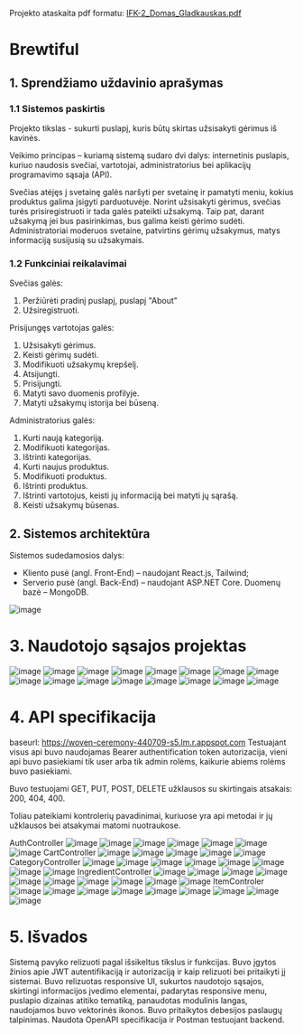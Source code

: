Projekto ataskaita pdf formatu: [IFK-2_Domas_Gladkauskas.pdf](https://github.com/user-attachments/files/18053842/IFK-2_Domas_Gladkauskas.pdf)

# Brewtiful
## 1. Sprendžiamo uždavinio aprašymas

### 1.1 Sistemos paskirtis

Projekto tikslas - sukurti puslapį, kuris būtų skirtas užsisakyti gėrimus iš kavinės.

Veikimo principas – kuriamą sistemą sudaro dvi dalys: internetinis puslapis, kuriuo
naudosis svečiai, vartotojai, administratorius bei aplikacijų programavimo sąsaja (API).

Svečias atėjęs į svetainę galės naršyti per svetainę ir pamatyti meniu, kokius produktus galima įsigyti parduotuvėje. Norint užsisakyti gėrimus, svečias turės prisiregistruoti ir tada galės pateikti užsakymą. Taip pat, darant užsakymą jei bus pasirinkimas, bus galima keisti gėrimo sudėti. Administratoriai moderuos svetaine, patvirtins gėrimų užsakymus, matys informaciją susijusią su užsakymais.
### 1.2 Funkciniai reikalavimai

Svečias galės:

1. Peržiūrėti pradinį puslapį, puslapį "About"
2. Užsiregistruoti.

Prisijungęs vartotojas galės:

1. Užsisakyti gėrimus.
2. Keisti gėrimų sudėti.
3. Modifikuoti užsakymų krepšelį.
4. Atsijungti.
5. Prisijungti.
6. Matyti savo duomenis profilyje.
7. Matyti užsakymų istorija bei būseną.

Administratorius galės:

1. Kurti naują kategoriją.
2. Modifikuoti kategorijas.
3. Ištrinti kategorijas.
4. Kurti naujus produktus.
5. Modifikuoti produktus.
6. Ištrinti produktus.
7. Ištrinti vartotojus, keisti jų informaciją bei matyti jų sąrašą.
8. Keisti užsakymų būsenas.

## 2. Sistemos architektūra

Sistemos sudedamosios dalys:

- Kliento pusė (angl. Front-End) – naudojant React.js, Tailwind;
- Serverio pusė (angl. Back-End) – naudojant <span>ASP.NET</span> Core. Duomenų bazė – MongoDB.

![image](https://github.com/user-attachments/assets/4e23a706-71c6-4fc8-b9d7-b90430102823)

# 3. Naudotojo sąsajos projektas

![image](https://github.com/user-attachments/assets/3241413a-f6d0-40bc-a1fe-8bdbb64abf8c)
![image](https://github.com/user-attachments/assets/bdd52440-836c-4bf3-bbdd-2e4534b22f1d)
![image](https://github.com/user-attachments/assets/9a108667-ec63-4f46-80df-2dda0962aec0)
![image](https://github.com/user-attachments/assets/1a17f5b8-9886-4eee-adf3-ff1a9e9140be)
![image](https://github.com/user-attachments/assets/cc85b662-2137-49fb-b3e3-29aea390774f)
![image](https://github.com/user-attachments/assets/ddb8b907-64c5-4268-9241-b48434e898cb)
![image](https://github.com/user-attachments/assets/f9f6fb0f-b952-43fd-bc93-52eb0ace9274)
![image](https://github.com/user-attachments/assets/88b3bf14-26fa-45a2-9855-313a530000ec)
![image](https://github.com/user-attachments/assets/2ff6edf4-347a-4ed9-9e78-dea0b9790368)
![image](https://github.com/user-attachments/assets/b5007212-3b3a-4f4f-aae0-b4fa6d5ec14c)
![image](https://github.com/user-attachments/assets/ccbb5293-3228-4753-8467-5a4fa5f3c1d0)
![image](https://github.com/user-attachments/assets/5affbd4c-368d-410a-b5c7-ece73b079363)
![image](https://github.com/user-attachments/assets/29a67483-b840-439d-9c9c-bd88320c5f1e)
![image](https://github.com/user-attachments/assets/8cc310be-4404-41e7-b03d-021a6faf3a76)
![image](https://github.com/user-attachments/assets/47b560d8-baf9-421a-ba26-73f1da9d1910)
![image](https://github.com/user-attachments/assets/203fe10e-f009-481c-b9ec-bde08e8716b2)

# 4. API specifikacija
baseurl: https://woven-ceremony-440709-s5.lm.r.appspot.com 
Testuajant visus api buvo naudojamas Bearer authentification token autorizacija, vieni api buvo pasiekiami tik user arba tik admin rolėms, kaikurie abiems rolėms buvo pasiekiami.

Buvo testuojami GET, PUT, POST, DELETE užklausos su skirtingais atsakais: 200, 404, 400.

Toliau pateikiami kontrolerių pavadinimai, kuriuose yra api metodai ir jų užklausos bei atsakymai matomi nuotraukose.

<span>AuthController</span>
![image](https://github.com/user-attachments/assets/b58e3c6e-6cc3-42ef-b17b-9a02fb06bb48)
![image](https://github.com/user-attachments/assets/8ce4eefe-3768-4cf8-a76b-a3d0f8d077e1)
![image](https://github.com/user-attachments/assets/4bcba296-1def-4173-9510-a51a4942f488)
![image](https://github.com/user-attachments/assets/a18a5c1e-788d-411d-b608-2c3b9e352727)
![image](https://github.com/user-attachments/assets/3790561b-230d-42f4-a90a-67495c30df2b)
![image](https://github.com/user-attachments/assets/c99ca6b8-83be-443c-90ac-9e93f4450224)
![image](https://github.com/user-attachments/assets/f5898ffc-b646-4675-b346-980b49479d7e)
<span>CartController</span>
![image](https://github.com/user-attachments/assets/09fa3054-f87a-444d-ab4b-709d6e30509a)
![image](https://github.com/user-attachments/assets/15df6bbc-e01d-4af8-9c9b-ecc452e83f5e)
![image](https://github.com/user-attachments/assets/25387357-bed3-449b-8e24-ae68042f6015)
![image](https://github.com/user-attachments/assets/84563126-7a49-40a7-8558-ac613845dd90)
![image](https://github.com/user-attachments/assets/b63898c8-094b-4783-93d1-4079b3a02556)
<span>CategoryController</span>
![image](https://github.com/user-attachments/assets/0a51e785-7700-4f27-b6e2-f32a7a1febb3)
![image](https://github.com/user-attachments/assets/edbf9aa4-f086-4282-835d-06159ed961bb)
![image](https://github.com/user-attachments/assets/d1684332-d7dd-462d-b301-978fd73ab0e8)
![image](https://github.com/user-attachments/assets/70c40710-325f-40f0-b04a-0d7365eabb14)
![image](https://github.com/user-attachments/assets/62c4ee40-9940-4126-9058-baf710afcd80)
![image](https://github.com/user-attachments/assets/80d7a6a4-8061-4f80-b880-0adab5fdea58)
![image](https://github.com/user-attachments/assets/69789b64-1941-4521-ade8-c18528224512)
![image](https://github.com/user-attachments/assets/a2e13775-1d1c-4c23-b9c4-162ed88beb13)
<span>IngredientController</span>
![image](https://github.com/user-attachments/assets/c81d368d-219e-48fa-99fd-57225410b153)
![image](https://github.com/user-attachments/assets/fd5e92d3-f76e-483a-882a-63cae494e203)
![image](https://github.com/user-attachments/assets/6ad8d3a0-3166-47a6-8ec6-bd805379c1f0)
![image](https://github.com/user-attachments/assets/5e31dd2d-60fd-4b95-93f6-03c9001846b0)
![image](https://github.com/user-attachments/assets/b68da454-073a-4c8e-a6de-3727cde2d754)
![image](https://github.com/user-attachments/assets/8698fb19-3c89-42a0-89c9-450ab5e724d7)
![image](https://github.com/user-attachments/assets/fcd455c8-45b8-4e8b-a723-1e54bc268922)
![image](https://github.com/user-attachments/assets/a148d4f8-fd11-4859-96d9-a66d56d42ea7)
![image](https://github.com/user-attachments/assets/dcbdd641-222b-4892-982d-1238907b086d)
![image](https://github.com/user-attachments/assets/90200b6d-370e-4076-98f4-11cf57a2de1e)
<span>ItemControler</span>
![image](https://github.com/user-attachments/assets/4f281538-b289-4866-9226-7b02950f0016)
![image](https://github.com/user-attachments/assets/1d4b7622-a7d3-492c-b7ea-24fd35f954a4)
![image](https://github.com/user-attachments/assets/0058f6e1-5531-4086-8c05-faf3fb520b7b)
![image](https://github.com/user-attachments/assets/9b6e2f21-f282-41d3-a68f-32a0d7591737)
![image](https://github.com/user-attachments/assets/64610a4e-f53b-4050-8ee0-747c1cb3be51)
![image](https://github.com/user-attachments/assets/9fc10fef-7d7e-435c-9c4f-afd56cab3f91)
![image](https://github.com/user-attachments/assets/083eab8d-009c-49b8-996a-95ace62565a0)
![image](https://github.com/user-attachments/assets/6ab3ed9f-70c6-41eb-9747-76c68b9e272d)
![image](https://github.com/user-attachments/assets/f95b77b1-b027-494d-a3a4-70cc4e1b2649)

# 5. Išvados
Sistemą pavyko relizuoti pagal išsikeltus tikslus ir funkcijas. Buvo įgytos žinios apie JWT autentifikaciją ir autorizaciją ir kaip relizuoti bei pritaikyti jį sistemai. Buvo relizuotas responsive UI, sukurtos naudotojo sąsajos, skirtingi informacijos įvedimo elementai, padarytas responsive menu, puslapio dizainas atitiko tematiką, panaudotas modulinis langas, naudojamos buvo vektorinės ikonos. Buvo pritaikytos debesijos paslaugų talpinimas. Naudota OpenAPI specifikacija ir Postman testuojant backend.





